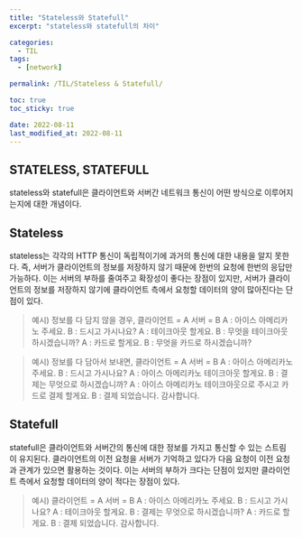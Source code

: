 ```yaml
---
title: "Stateless와 Statefull"
excerpt: "stateless와 statefull의 차이"

categories:
  - TIL
tags:
  - [network]

permalink: /TIL/Stateless & Statefull/

toc: true
toc_sticky: true

date: 2022-08-11
last_modified_at: 2022-08-11
---
```


## STATELESS, STATEFULL

stateless와 statefull은 클라이언트와 서버간 네트워크 통신이 어떤 방식으로 이루어지는지에 대한 개념이다.

## Stateless
stateless는 각각의 HTTP 통신이 독립적이기에 과거의 통신에 대한 내용을 알지 못한다. 
즉, 서버가 클라이언트의 정보를 저장하지 않기 때문에 한번의 요청에 한번의 응답만 가능하다. 
이는 서버의 부하를 줄여주고 확장성이 좋다는 장점이 있지만, 서버가 클라이언트의 정보를 저장하지 않기에
클라이언트 측에서 요청할 데이터의 양이 많아진다는 단점이 있다.

>예시) 정보를 다 담지 않을 경우,
클라이언트 = A 서버 = B
A : 아이스 아메리카노 주세요.
B : 드시고 가시나요?
A : 테이크아웃 할게요.
B : 무엇을 테이크아웃 하시겠습니까?
A : 카드로 할게요.
B : 무엇을 카드로 하시겠습니까?

>예시) 정보를 다 담아서 보내면,
클라이언트 = A 서버 = B
A : 아이스 아메리카노 주세요.
B : 드시고 가시나요?
A : 아이스 아메리카노 테이크아웃 할게요.
B : 결제는 무엇으로 하시겠습니까?
A : 아이스 아메리카노 테이크아웃으로 주시고 카드로 결제 할게요.
B : 결제 되었습니다. 감사합니다.


## Statefull
statefull은 클라이언트와 서버간의 통신에 대한 정보를 가지고 통신할 수 있는 스트림이 유지된다. 
클라이언트의 이전 요청을 서버가 기억하고 있다가 다음 요청이 이전 요청과 관계가 있으면 활용하는 것이다.
이는 서버의 부하가 크다는 단점이 있지만 클라이언트 측에서 요청할 데이터의 양이 적다는 장점이 있다.

>예시) 
클라이언트 = A 서버 = B
A : 아이스 아메리카노 주세요.
B : 드시고 가시나요?
A : 테이크아웃 할게요.
B : 결제는 무엇으로 하시겠습니까?
A : 카드로 할게요.
B : 결제 되었습니다. 감사합니다.